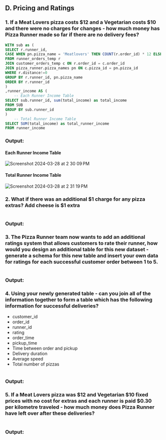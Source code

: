 ## D. Pricing and Ratings
### 1. If a Meat Lovers pizza costs $12 and a Vegetarian costs $10 and there were no charges for changes - how much money has Pizza Runner made so far if there are no delivery fees?
~~~~sql
WITH sub as (
SELECT r.runner_id, 
CASE WHEN pn.pizza_name = 'Meatlovers' THEN COUNT(r.order_id) * 12 ELSE COUNT(r.order_id) *10 END as total_income
FROM runner_orders_temp r
JOIN customer_orders_temp c ON r.order_id = c.order_id
JOIN pizza_runner.pizza_names pn ON c.pizza_id = pn.pizza_id
WHERE r.distance!=0
GROUP BY r.runner_id, pn.pizza_name
ORDER BY r.runner_id
)
,runner_income AS (
	-- Each Runner Income Table
SELECT sub.runner_id, sum(total_income) as total_income
FROM SUB
GROUP BY sub.runner_id
)
	-- Total Runner Income Table
SELECT SUM(total_income) as total_runner_income
FROM runner_income
~~~~
### Output:
#### Each Runner Income Table
![Screenshot 2024-03-28 at 2 30 09 PM](https://github.com/bachbaongan/Portfolio_Data/assets/144385168/4ddb3049-b0ce-46a6-b0e1-250e9f580792)

#### Total Runner Income Table
![Screenshot 2024-03-28 at 2 31 19 PM](https://github.com/bachbaongan/Portfolio_Data/assets/144385168/83903791-8045-4c51-8f01-020b8520e712)

### 2. What if there was an additional $1 charge for any pizza extras? Add cheese is $1 extra
~~~~sql

~~~~
### Output:


### 3. The Pizza Runner team now wants to add an additional ratings system that allows customers to rate their runner, how would you design an additional table for this new dataset - generate a schema for this new table and insert your own data for ratings for each successful customer order between 1 to 5.
~~~~sql

~~~~
### Output:


### 4. Using your newly generated table - can you join all of the information together to form a table which has the following information for successful deliveries?

* customer_id
* order_id
* runner_id
* rating
* order_time
* pickup_time
* Time between order and pickup
* Delivery duration
* Average speed
* Total number of pizzas

~~~~sql

~~~~
### Output:


### 5. If a Meat Lovers pizza was $12 and Vegetarian $10 fixed prices with no cost for extras and each runner is paid $0.30 per kilometre traveled - how much money does Pizza Runner have left over after these deliveries?
~~~~sql

~~~~
### Output:
